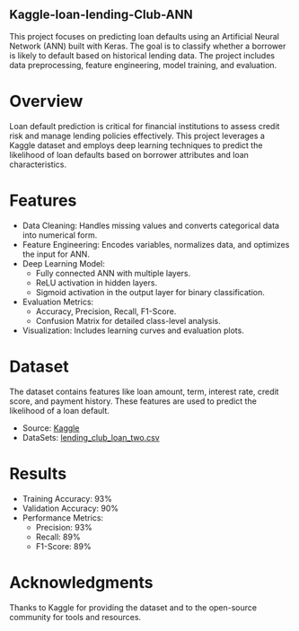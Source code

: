 ## Kaggle-loan-lending-Club-ANN
This project focuses on predicting loan defaults using an Artificial Neural Network (ANN) built with Keras. The goal is to classify whether a borrower is likely to default based on historical lending data. The project includes data preprocessing, feature engineering, model training, and evaluation.
# Overview
Loan default prediction is critical for financial institutions to assess credit risk and manage lending policies effectively. This project leverages a Kaggle dataset and employs deep learning techniques to predict the likelihood of loan defaults based on borrower attributes and loan characteristics.
# Features
* Data Cleaning: Handles missing values and converts categorical data into numerical form.
* Feature Engineering: Encodes variables, normalizes data, and optimizes the input for ANN.
* Deep Learning Model:
  * Fully connected ANN with multiple layers.
  * ReLU activation in hidden layers.
  * Sigmoid activation in the output layer for binary classification.
* Evaluation Metrics:
  * Accuracy, Precision, Recall, F1-Score.
  * Confusion Matrix for detailed class-level analysis.
* Visualization: Includes learning curves and evaluation plots.
# Dataset
The dataset contains features like loan amount, term, interest rate, credit score, and payment history. These features are used to predict the likelihood of a loan default.
* Source: [Kaggle](https://www.kaggle.com/)
* DataSets: [lending_club_loan_two.csv](https://drive.google.com/file/d/1niYMelh1rfcm0HhdmR2hMtGkRYgk446r/view?usp=sharing)
# Results
* Training Accuracy: 93%
* Validation Accuracy: 90%
* Performance Metrics:
  * Precision: 93%
  * Recall: 89%
  * F1-Score: 89%
# Acknowledgments
Thanks to Kaggle for providing the dataset and to the open-source community for tools and resources.
